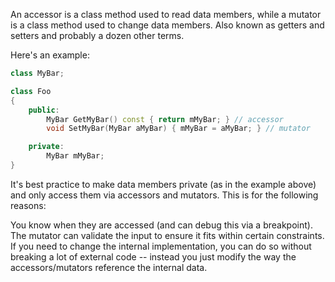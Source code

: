 An accessor is a class method used to read data members,
while a mutator is a class method used to change data members.
Also known as getters and setters and probably a dozen other terms.

Here's an example:

```cpp
class MyBar;

class Foo
{
    public:
        MyBar GetMyBar() const { return mMyBar; } // accessor
        void SetMyBar(MyBar aMyBar) { mMyBar = aMyBar; } // mutator

    private:
        MyBar mMyBar;
}
```

It's best practice to make data members private (as in the example above) 
and only access them via accessors and mutators. This is for the following reasons:

You know when they are accessed (and can debug this via a breakpoint).
The mutator can validate the input to ensure it fits within certain constraints.
If you need to change the internal implementation, you can do so without breaking 
a lot of external code -- instead you just modify the way the accessors/mutators 
reference the internal data.


